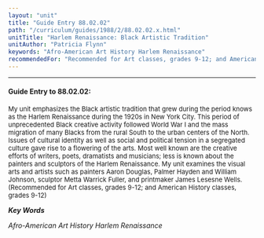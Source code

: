 ```yaml
---
layout: "unit"
title: "Guide Entry 88.02.02"
path: "/curriculum/guides/1988/2/88.02.02.x.html"
unitTitle: "Harlem Renaissance: Black Artistic Tradition"
unitAuthor: "Patricia Flynn"
keywords: "Afro-American Art History Harlem Renaissance"
recommendedFor: "Recommended for Art classes, grades 9-12; and American History classes, grades 9-12"
---
```

<body>
<hr/>
 <h4>
  Guide Entry to 88.02.02:
 </h4>
 <font size="-1">
  <dl>
   <dt>
    My unit emphasizes the Black artistic tradition that grew during the period knows as the Harlem Renaissance during the 1920s in New York City. This period of unprecedented Black creative activity followed World War I and the mass migration of many Blacks from the rural South to the urban centers of the North. Issues of cultural identity as well as social and political tension in a segregated culture gave rise to a flowering of the arts. Most well known are the creative efforts of writers, poets, dramatists and musicians; less is known about the painters and sculptors of the Harlem Renaissance. My unit examines the visual arts and artists such as painters Aaron Douglas, Palmer Hayden and William Johnson, sculptor Metta Warrick Fuller, and printmaker James Lesesne Wells.
    <dt>
     (Recommended for Art classes, grades 9-12; and American History classes, grades 9-12)
    </dt>
   </dt>
  </dl>
 </font>
 <p>
  <b>
   <i>
    Key Words
   </i>
  </b>
  <br/>
 </p>
 <p>
  <i>
   Afro-American Art History Harlem Renaissance
  </i>
 </p>

</body>